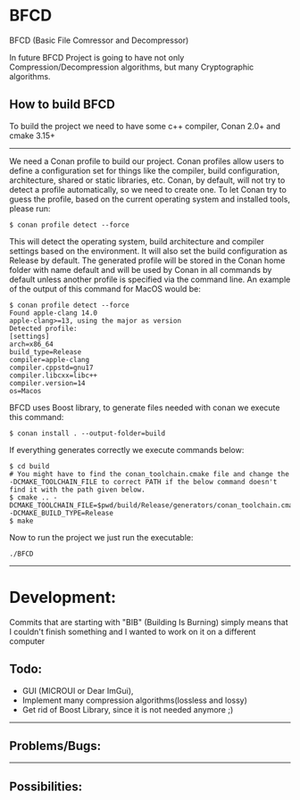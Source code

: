 # BFCD
BFCD (Basic File Comressor and Decompressor)

In future BFCD Project is going to have not only Compression/Decompression algorithms, but many Cryptographic algorithms.

## How to build BFCD

To build the project we need to have some c++ compiler, Conan 2.0+ and cmake 3.15+

---
We need a Conan profile to build our project. Conan profiles allow users to define a configuration set for things like the compiler, build configuration, architecture, shared or static libraries, etc. Conan, by default, will not try to detect a profile automatically, so we need to create one. To let Conan try to guess the profile, based on the current operating system and installed tools, please run:

```
$ conan profile detect --force
```
This will detect the operating system, build architecture and compiler settings based on the environment. It will also set the build configuration as Release by default. The generated profile will be stored in the Conan home folder with name default and will be used by Conan in all commands by default unless another profile is specified via the command line. An example of the output of this command for MacOS would be:

```
$ conan profile detect --force
Found apple-clang 14.0
apple-clang>=13, using the major as version
Detected profile:
[settings]
arch=x86_64
build_type=Release
compiler=apple-clang
compiler.cppstd=gnu17
compiler.libcxx=libc++
compiler.version=14
os=Macos
```

BFCD uses Boost library, to generate files needed with conan we execute this command:

```
$ conan install . --output-folder=build
```

If everything generates correctly we execute commands below:

```
$ cd build
# You might have to find the conan_toolchain.cmake file and change the -DCMAKE_TOOLCHAIN_FILE to correct PATH if the below command doesn't find it with the path given below.
$ cmake .. -DCMAKE_TOOLCHAIN_FILE=$pwd/build/Release/generators/conan_toolchain.cmake -DCMAKE_BUILD_TYPE=Release
$ make
```

Now to run the project we just run the executable:

```
./BFCD
```

---

# Development:

Commits that are starting with "BIB" (Building Is Burning)
simply means that I couldn't finish something and 
I wanted to work on it on a different computer

## Todo:

- GUI (MICROUI or Dear ImGui),
- Implement many compression algorithms(lossless and lossy)
- Get rid of Boost Library, since it is not needed anymore ;)

---

## Problems/Bugs:

---

## Possibilities:

